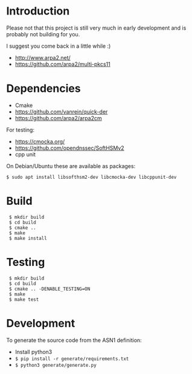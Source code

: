# Introduction


Please not that this project is still very much in early development and is probably not building for you.

I suggest you come back in a little while :)


* http://www.arpa2.net/
* https://github.com/arpa2/multi-pkcs11


# Dependencies

* Cmake
* https://github.com/vanrein/quick-der
* https://github.com/arpa2/arpa2cm

For testing:

* https://cmocka.org/
* https://github.com/opendnssec/SoftHSMv2
* cpp unit

On Debian/Ubuntu these are available as packages:
```
$ sudo apt install libsofthsm2-dev libcmocka-dev libcppunit-dev
```


# Build
```
 $ mkdir build
 $ cd build
 $ cmake ..
 $ make
 $ make install
```

# Testing

```
 $ mkdir build
 $ cd build
 $ cmake .. -DENABLE_TESTING=ON
 $ make
 $ make test
```

# Development

To generate the source code from the ASN1 definition:

* Install python3
* `$ pip install -r generate/requirements.txt`
* `$ python3 generate/generate.py`
